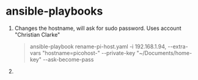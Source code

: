 # ansible-playbooks

1. Changes the hostname, will ask for sudo password. Uses account "Christian Clarke"
    >ansible-playbook rename-pi-host.yaml -i 192.168.1.94, --extra-vars "hostname=picohost-" --private-key "~/Documents/home-key" --ask-become-pass
2.
